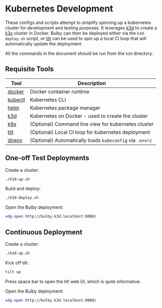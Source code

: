 # Kubernetes Development

These configs and scripts attempt to simplify spinning up a kubernetes cluster
for development and testing purposes. It leverages [k3d](https://k3d.io) to create
a [k3s](https://k3s.io) cluster in Docker. Bulby can then be deployed either via
the `k3d-deploy.sh` script, or [tilt](https://tilt.dev) can be used to spin up a
local CI loop that will automatically update the deployment.

All the commands in the document should be run from the `k3d` directory.

## Requisite Tools

| Tool                                                        | Description                                              |
| ----------------------------------------------------------- | -------------------------------------------------------- |
| [docker](https://docker.io)                                 | Docker container runtime                                 |
| [kubectl](https://kubernetes.io/releases/download/#kubectl) | Kubernetes CLI                                           |
| [helm](https://helm.sh)                                     | Kubernetes package manager                               |
| [k3d](https://k3d.io)                                       | Kubernetes on Docker - used to create the cluster        |
| [k9s](https://k9scli.io)                                    | (Optional) Command line view for kubernetes cluster      |
| [tilt](https://tilt.dev)                                    | (Optional) Local CI loop for kubernetes deployment       |
| [direnv](https://direnv.net/)                               | (Optional) Automatically loads `kubeconfig` via `.envrc` |

## One-off Test Deployments

Create a cluster:

```sh
./k3d-up.sh
```

Build and deploy:

```sh
./k3d-deploy.sh
```

Open the Bulby deployment:

```sh
xdg-open http://bulby.k3d.localhost:8080/
```

## Continuous Deployment

Create a cluster:

```sh
./k3d-up.sh
```

Kick off tilt:

```sh
tilt up
```

Press space bar to open the tilt web UI, which is quite informative.

Open the Bulby deployment:

```sh
xdg-open http://bulby.k3d.localhost:8080/
```
